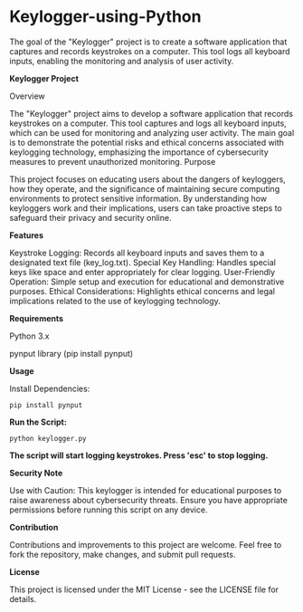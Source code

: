 # Keylogger-using-Python
The goal of the "Keylogger" project is to create a software application that captures and records keystrokes on a computer. This tool logs all keyboard inputs, enabling the monitoring and analysis of user activity.

**Keylogger Project**

Overview

The "Keylogger" project aims to develop a software application that records keystrokes on a computer. This tool captures and logs all keyboard inputs, which can be used for monitoring and analyzing user activity. The main goal is to demonstrate the potential risks and ethical concerns associated with keylogging technology, emphasizing the importance of cybersecurity measures to prevent unauthorized monitoring.
Purpose

This project focuses on educating users about the dangers of keyloggers, how they operate, and the significance of maintaining secure computing environments to protect sensitive information. By understanding how keyloggers work and their implications, users can take proactive steps to safeguard their privacy and security online.

**Features**

 Keystroke Logging: Records all keyboard inputs and saves them to a designated text file (key_log.txt).
    Special Key Handling: Handles special keys like space and enter appropriately for clear logging.
    User-Friendly Operation: Simple setup and execution for educational and demonstrative purposes.
    Ethical Considerations: Highlights ethical concerns and legal implications related to the use of keylogging technology.

**Requirements**

   Python 3.x
   
   pynput library (pip install pynput)

**Usage**
    
Install Dependencies:
   
    pip install pynput

**Run the Script:**

    python keylogger.py

 
   **The script will start logging keystrokes. Press 'esc' to stop logging.**

**Security Note**

Use with Caution: This keylogger is intended for educational purposes to raise awareness about cybersecurity threats. Ensure you have appropriate permissions before running this script on any device.

**Contribution**

Contributions and improvements to this project are welcome. Feel free to fork the repository, make changes, and submit pull requests.

**License**

This project is licensed under the MIT License - see the LICENSE file for details.
